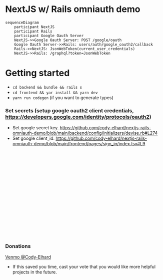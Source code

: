 # NextJS w/ Rails omniauth demo

```mermaid
sequenceDiagram
    participant NextJS
    participant Rails
    participant Google Oauth Server
    NextJS->>Google Oauth Server: POST /google/oauth
    Google Oauth Server->>Rails: users/auth/google_oauth2/callback
    Rails->>NextJS: JsonWebToken(current_user_credentials)
    NextJS->>Rails: /graphql?token=JsonWebToken
```


# Getting started
- `cd backend && bundle && rails s`
- `cd frontend && yar install && yarn dev`
- `yarn run codegen` (if you want to generate types)
### Set secrets (setup google oauth2 client credentials, https://developers.google.com/identity/protocols/oauth2)
- Set google secret key. https://github.com/cody-elhard/nextjs-rails-omniauth-demo/blob/main/backend/config/initializers/devise.rb#L274
- Set google client_id. https://github.com/cody-elhard/nextjs-rails-omniauth-demo/blob/main/frontend/pages/sign_in/index.tsx#L9

<br />
<br />
<br />
<br />
<br />
<br />
<br />
<br />
<br />
<br />
<br />
<br />
<br />
<br />
<br />
<br />

### Donations
[Venmo @Cody-Elhard](https://account.venmo.com/u/Cody-Elhard)
- If this saved you time, cast your vote that you would like more helpful projects in the future.
